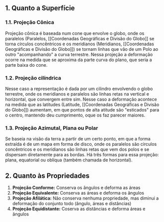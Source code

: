 ## 1. Quanto a Superfície

### 1.1. Projeção Cônica

Projeção cônica é baseada num cone que envolve o globo, onde os paralelos (Paralelos, [[Coordenadas Geográficas e Divisão do Globo]] se torna círculos concêntricos e os meridianos (Meridianos, [[Coordenadas Geográficas e Divisão do Globo]]) se tornam linhas que vão de um Polo ao outro "acompanhando" a curva terrestre. Nessa projeção a deformação ocorre na medida que se aproxima da parte curva do plano, que seria a parte baixa do cone.

### 1.2. Projeção cilíndrica

Nesse caso a representação é dada por um cilindro envolvendo o globo terrestre, onde os meridianos e paralelos são linhas retas na vertical e horizontal, que convergem entre sim. Nesse caso a deformação acontece na medida que as latitudes (Latitude, [[Coordenadas Geográficas e Divisão do Globo]])  aumentam, em que pontos de alta atitude são "esticados" para o centro, mantendo deu cumprimento, oque os faz parecer maiores.

### 1.3. Projeção Azimutal, Plana ou Polar

Se baseia na visão da terra a partir de um certo ponto, em que a forma extraída é de um mapa em forma de disco, onde os paralelos são círculos concêntricos e os meridianos são linhas retas que vem dos polos e se dispersam diretamente para as bordas. Há três formas para essa projeção: plana, equatorial ou oblíqua (também chamada de horizontal).

## 2. Quanto às Propriedades

1. **Projeção Conforme:** Conserva os ângulos e deforma as áreas 
2. **Projeção Equivalente:** Conserva as áreas e deforma os ângulos
3. **Projeção Afilática:** Não conserva nenhuma propriedade, mas diminui a deformação do conjunto todo (ângulo, áreas e distâncias)
4. **Projeção Equidistante:** Coserva as distâncias e deforma áreas e ângulos